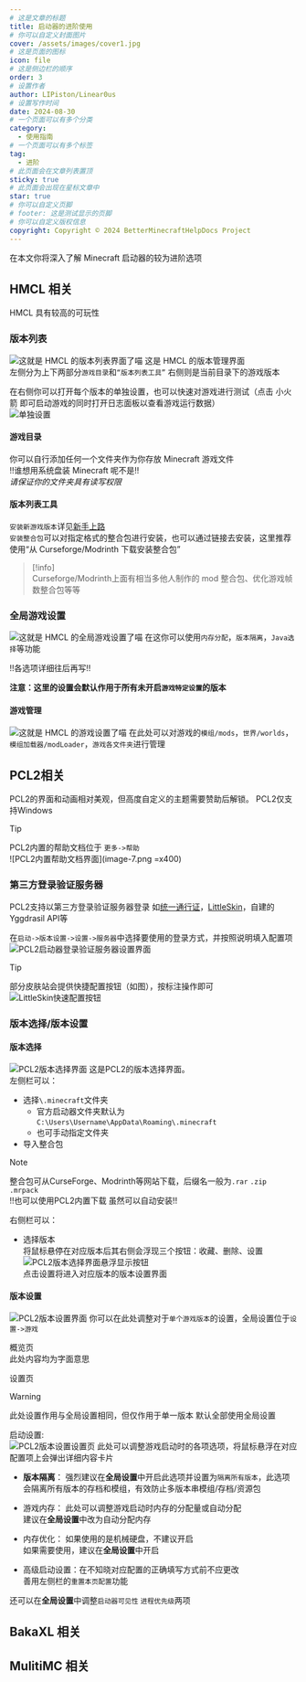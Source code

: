 ```yaml
---
# 这是文章的标题
title: 启动器的进阶使用
# 你可以自定义封面图片
cover: /assets/images/cover1.jpg
# 这是页面的图标
icon: file
# 这是侧边栏的顺序
order: 3
# 设置作者
author: LIPiston/Linear0us
# 设置写作时间
date: 2024-08-30
# 一个页面可以有多个分类
category:
  - 使用指南
# 一个页面可以有多个标签
tag:
  - 进阶
# 此页面会在文章列表置顶
sticky: true
# 此页面会出现在星标文章中
star: true
# 你可以自定义页脚
# footer: 这是测试显示的页脚
# 你可以自定义版权信息
copyright: Copyright © 2024 BetterMinecraftHelpDocs Project
---
```


在本文你将深入了解 Minecraft 启动器的较为进阶选项

## HMCL 相关

HMCL 具有较高的可玩性

### 版本列表

![这就是 HMCL 的版本列表界面了喵](image.png)
这是 HMCL 的版本管理界面  
左侧分为上下两部分`游戏目录`和`“版本列表工具”`
右侧则是当前目录下的游戏版本

在右侧你可以打开每个版本的单独设置，也可以快速对游戏进行测试（点击 小火箭 即可启动游戏的同时打开日志面板以查看游戏运行数据）  
![单独设置](image-1.png)

#### 游戏目录

你可以自行添加任何一个文件夹作为你存放 Minecraft 游戏文件  
!!谁想用系统盘装 Minecraft 呢不是!!  
_请保证你的文件夹具有读写权限_

#### 版本列表工具

`安装新游戏版本`详见[新手上路](/get-start/)  
`安装整合包`可以对指定格式的整合包进行安装，也可以通过链接去安装，这里推荐使用“从 Curseforge/Modrinth 下载安装整合包”   
> [!info]   
> Curseforge/Modrinth上面有相当多他人制作的 mod 整合包、优化游戏帧数整合包等等

### 全局游戏设置

![这就是 HMCL 的全局游戏设置了喵](image-2.png)
在这你可以使用`内存分配`，`版本隔离`，`Java选择`等功能  

!!各选项详细往后再写!!
  
__注意：这里的设置会默认作用于所有未开启`游戏特定设置`的版本__

#### 游戏管理

![这就是 HMCL 的游戏设置了喵](image-3.png)
在此处可以对游戏的`模组/mods`，`世界/worlds`，`模组加载器/modLoader`，`游戏各文件夹`进行管理

## PCL2相关

PCL2的界面和动画相对美观，但高度自定义的主题需要赞助后解锁。 PCL2仅支持Windows    

> [!tip]
> PCL2内置的帮助文档位于 `更多->帮助`   
> ![PCL2内置帮助文档界面](image-7.png =x400)

### 第三方登录验证服务器

PCL2支持以第三方登录验证服务器登录 如[统一通行证](https://login.mc-user.com:233/account/login)，[LittleSkin](https://littleskin.cn/)，自建的Yggdrasil API等

在`启动->版本设置->设置->服务器`中选择要使用的登录方式，并按照说明填入配置项  
![PCL2启动器登录验证服务器设置界面](image-4.png)

> [!tip]
> 部分皮肤站会提供快捷配置按钮（如图），按标注操作即可   
> ![LittleSkin快速配置按钮](image-5.png)
  
### 版本选择/版本设置

#### 版本选择

![PCL2版本选择界面](image-6.png)
这是PCL2的版本选择界面。  
左侧栏可以：
- 选择`\.minecraft`文件夹  
  - 官方启动器文件夹默认为`C:\Users\Username\AppData\Roaming\.minecraft`  
  - 也可手动指定文件夹
- 导入整合包
  
> [!note]
> 整合包可从CurseForge、Modrinth等网站下载，后缀名一般为`.rar` `.zip` `.mrpack`  
> !!也可以使用PCL2内置下载 虽然可以自动安装!!

右侧栏可以：
- 选择版本  
将鼠标悬停在对应版本后其右侧会浮现三个按钮：收藏、删除、设置  
![PCL2版本选择界面悬浮显示按钮](image-8.png)  
点击设置将进入对应版本的版本设置界面  

#### 版本设置

![PCL2版本设置界面](image-9.png)
你可以在此处调整对于`单个游戏版本`的设置，全局设置位于`设置->游戏`  

概览页  
此处内容均为字面意思

设置页  
> [!warning]
> 此处设置作用与全局设置相同，但仅作用于单一版本 默认全部使用全局设置   

启动设置:   
![PCL2版本设置设置页](image-10.png)
此处可以调整游戏启动时的各项选项，将鼠标悬浮在对应配置项上会弹出详细内容卡片   
- **版本隔离**：
  强烈建议在**全局设置**中开启此选项并设置为`隔离所有版本`，此选项会隔离所有版本的存档和模组，有效防止多版本串模组/存档/资源包

- 游戏内存：
  此处可以调整游戏启动时内存的分配量或自动分配      
  建议在**全局设置**中改为自动分配内存  

- 内存优化：
  如果使用的是机械硬盘，不建议开启  
  如果需要使用，建议在**全局设置**中开启  

- 高级启动设置：在不知晓对应配置的正确填写方式前不应更改    
  善用左侧栏的`重置本页配置`功能

还可以在**全局设置**中调整`启动器可见性` `进程优先级`两项  

## BakaXL 相关

## MulitiMC 相关
